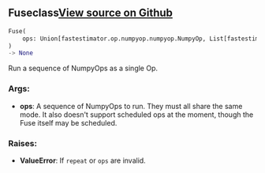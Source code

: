 ## Fuse<span class="tag">class</span><a class="sourcelink" href=https://github.com/fastestimator/fastestimator/blob/r1.1/fastestimator/op/numpyop/meta/fuse.py/#L25-L57>View source on Github</a>
```python
Fuse(
	ops: Union[fastestimator.op.numpyop.numpyop.NumpyOp, List[fastestimator.op.numpyop.numpyop.NumpyOp]]
)
-> None
```
Run a sequence of NumpyOps as a single Op.


<h3>Args:</h3>


* **ops**: A sequence of NumpyOps to run. They must all share the same mode. It also doesn't support scheduled ops at the moment, though the Fuse itself may be scheduled. 

<h3>Raises:</h3>


* **ValueError**: If `repeat` or `ops` are invalid.

